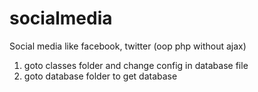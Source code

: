 # socialmedia
Social media like facebook, twitter (oop php without ajax)
1. goto classes folder and change config in database file
2. goto database folder to get database
